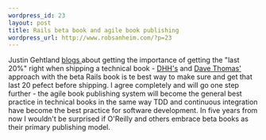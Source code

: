 ```yaml
--- 
wordpress_id: 23
layout: post
title: Rails beta book and agile book publishing
wordpress_url: http://www.robsanheim.com/?p=23
---
```

Justin Gehtland <a href="http://www.relevancellc.com/blogs/?p=56">blogs </a> about getting the importance of getting the "last 20%" right when shipping a technical book - <a href="http://www.loudthinking.com">DHH's</a> and <a href="http://blogs.pragprog.com/cgi-bin/pragdave.cgi">Dave Thomas'</a> approach with the beta Rails book is te best way to make sure and get that last 20 pefect before shipping. I agree completely and will go one step further - the agile book publishing system will become the general best practice in technical books in the same way TDD and continuous integration have become the best practice for software development.  In five years from now I wouldn't be surprised if O'Reilly and others embrace beta books as their primary publishing model.
